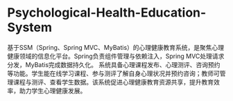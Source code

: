 # Psychological-Health-Education-System
基于SSM（Spring、Spring MVC、MyBatis）的心理健康教育系统，是聚焦心理健康领域的信息化平台。Spring负责组件管理与依赖注入，Spring MVC处理请求分发，MyBatis完成数据持久化。  系统具备心理课程发布、心理测评、咨询预约等功能。学生能在线学习课程、参与测评了解自身心理状况并预约咨询；教师可管理课程与测评、查看学生数据。该系统促进心理健康教育资源共享，提升教育效率，助力学生心理健康发展。 
